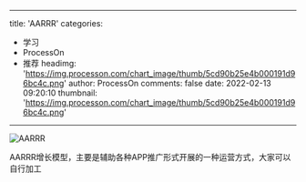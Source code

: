 
---
title: 'AARRR'
categories: 
 - 学习
 - ProcessOn
 - 推荐
headimg: 'https://img.processon.com/chart_image/thumb/5cd90b25e4b000191d96bc4c.png'
author: ProcessOn
comments: false
date: 2022-02-13 09:20:10
thumbnail: 'https://img.processon.com/chart_image/thumb/5cd90b25e4b000191d96bc4c.png'
---

<div>   
<img class="thumb" alt="AARRR" src="https://img.processon.com/chart_image/thumb/5cd90b25e4b000191d96bc4c.png" referrerpolicy="no-referrer">
<p>AARRR增长模型，主要是辅助各种APP推广形式开展的一种运营方式，大家可以自行加工</p>  
</div>
            
